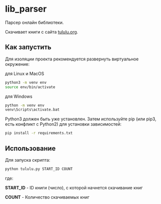 # lib_parser
Парсер онлайн библиотеки.

Скачивает книги с сайта [tululu.org](https://tululu.org).

## Как запустить

Для изоляции проекта рекомендуется развернуть виртуальное окружение:

для Linux и MacOS
```bash
python3 -m venv env
source env/bin/activate
```

для Windows
```bash
python -m venv env
venv\Scripts\activate.bat
```

Python3 должен быть уже установлен. Затем используйте pip (или pip3, есть конфликт с Python2) для установки зависимостей:

```bash
pip install -r requirements.txt
```

## Использование

Для запуска скрипта:

```bash
python tululu.py START_ID COUNT
```
где: 
    
**START_ID** - ID книги (число), с которой начнется скачивание книг

**COUNT** - Количество скачиваемых книг

